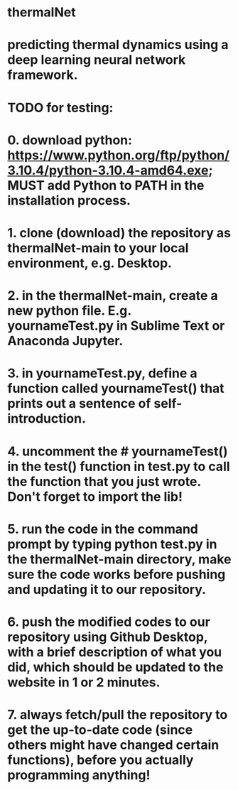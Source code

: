 # thermalNet
# predicting thermal dynamics using a deep learning neural network framework.
# TODO for testing:
# 0. download python: https://www.python.org/ftp/python/3.10.4/python-3.10.4-amd64.exe; MUST add Python to PATH in the installation process.
# 1. clone (download) the repository as thermalNet-main to your local environment, e.g. Desktop.
# 2. in the thermalNet-main, create a new python file. E.g. yournameTest.py in Sublime Text or Anaconda Jupyter.
# 3. in yournameTest.py, define a function called yournameTest() that prints out a sentence of self-introduction.
# 4. uncomment the # yournameTest() in the test() function in test.py to call the function that you just wrote. Don't forget to import the lib!
# 5. run the code in the command prompt by typing python test.py in the thermalNet-main directory, make sure the code works before pushing and updating it to our repository.
# 6. push the modified codes to our repository using Github Desktop, with a brief description of what you did, which should be updated to the website in 1 or 2 minutes.
# 7. always fetch/pull the repository to get the up-to-date code (since others might have changed certain functions), before you actually programming anything! 
